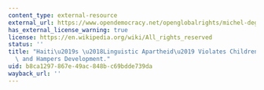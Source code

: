 ```yaml
---
content_type: external-resource
external_url: https://www.opendemocracy.net/openglobalrights/michel-degraff/haiti-s-linguistic-apartheid-violates-children-s-rights-and-hampers-
has_external_license_warning: true
license: https://en.wikipedia.org/wiki/All_rights_reserved
status: ''
title: "Haiti\u2019s \u2018Linguistic Apartheid\u2019 Violates Children\u2019s Rights\
  \ and Hampers Development."
uid: b8ca1297-867e-49ac-848b-c69bdde739da
wayback_url: ''
---
```

